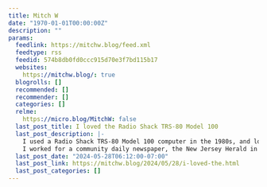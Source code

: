 ```yaml
---
title: Mitch W
date: "1970-01-01T00:00:00Z"
description: ""
params:
  feedlink: https://mitchw.blog/feed.xml
  feedtype: rss
  feedid: 574b8db0fd0ccc915d70e3f7bd115b17
  websites:
    https://mitchw.blog/: true
  blogrolls: []
  recommended: []
  recommender: []
  categories: []
  relme:
    https://micro.blog/MitchW: false
  last_post_title: I loved the Radio Shack TRS-80 Model 100
  last_post_description: |-
    I used a Radio Shack TRS-80 Model 100 computer in the 1980s, and loved it.
    I worked for a community daily newspaper, the New Jersey Herald in Newton, NJ,  1985-89. I drove 40 minutes each way from
  last_post_date: "2024-05-28T06:12:00-07:00"
  last_post_link: https://mitchw.blog/2024/05/28/i-loved-the.html
  last_post_categories: []
---
```

